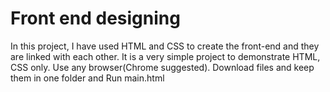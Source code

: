 # Front end designing
In this project, I have used HTML and CSS to create the front-end and they are linked with each other. It is a very simple project to demonstrate HTML, CSS only. Use any browser(Chrome suggested).
Download files and keep them in one folder and Run main.html
